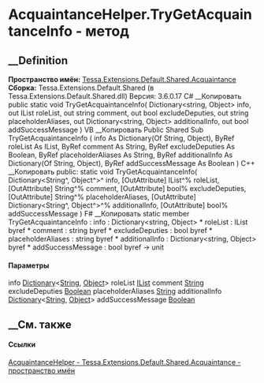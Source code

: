 # AcquaintanceHelper.TryGetAcquaintanceInfo - метод
##  __Definition
 **Пространство имён:**
[Tessa.Extensions.Default.Shared.Acquaintance](N_Tessa_Extensions_Default_Shared_Acquaintance.htm)  
 **Сборка:** Tessa.Extensions.Default.Shared (в
Tessa.Extensions.Default.Shared.dll) Версия: 3.6.0.17
C# __Копировать
     public static void TryGetAcquaintanceInfo(
    	Dictionary<string, Object> info,
    	out IList roleList,
    	out string comment,
    	out bool excludeDeputies,
    	out string placeholderAliases,
    	out Dictionary<string, Object> additionalInfo,
    	out bool addSuccessMessage
    )
VB __Копировать
     Public Shared Sub TryGetAcquaintanceInfo ( 
    	info As Dictionary(Of String, Object),
    	<OutAttribute> ByRef roleList As IList,
    	<OutAttribute> ByRef comment As String,
    	<OutAttribute> ByRef excludeDeputies As Boolean,
    	<OutAttribute> ByRef placeholderAliases As String,
    	<OutAttribute> ByRef additionalInfo As Dictionary(Of String, Object),
    	<OutAttribute> ByRef addSuccessMessage As Boolean
    )
C++ __Копировать
     public:
    static void TryGetAcquaintanceInfo(
    	Dictionary<String^, Object^>^ info, 
    	[OutAttribute] IList^% roleList, 
    	[OutAttribute] String^% comment, 
    	[OutAttribute] bool% excludeDeputies, 
    	[OutAttribute] String^% placeholderAliases, 
    	[OutAttribute] Dictionary<String^, Object^>^% additionalInfo, 
    	[OutAttribute] bool% addSuccessMessage
    )
F# __Копировать
     static member TryGetAcquaintanceInfo : 
            info : Dictionary<string, Object> * 
            roleList : IList byref * 
            comment : string byref * 
            excludeDeputies : bool byref * 
            placeholderAliases : string byref * 
            additionalInfo : Dictionary<string, Object> byref * 
            addSuccessMessage : bool byref -> unit 
#### Параметры
info
[Dictionary](https://learn.microsoft.com/dotnet/api/system.collections.generic.dictionary-2)<[String](https://learn.microsoft.com/dotnet/api/system.string),
[Object](https://learn.microsoft.com/dotnet/api/system.object)>
roleList
[IList](https://learn.microsoft.com/dotnet/api/system.collections.ilist)
comment [String](https://learn.microsoft.com/dotnet/api/system.string)
excludeDeputies
[Boolean](https://learn.microsoft.com/dotnet/api/system.boolean)
placeholderAliases
[String](https://learn.microsoft.com/dotnet/api/system.string)
additionalInfo
[Dictionary](https://learn.microsoft.com/dotnet/api/system.collections.generic.dictionary-2)<[String](https://learn.microsoft.com/dotnet/api/system.string),
[Object](https://learn.microsoft.com/dotnet/api/system.object)>
addSuccessMessage
[Boolean](https://learn.microsoft.com/dotnet/api/system.boolean)
## __См. также
#### Ссылки
[AcquaintanceHelper -
](T_Tessa_Extensions_Default_Shared_Acquaintance_AcquaintanceHelper.htm)
[Tessa.Extensions.Default.Shared.Acquaintance - пространство
имён](N_Tessa_Extensions_Default_Shared_Acquaintance.htm)
